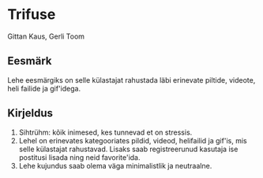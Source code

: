 # Trifuse
Gittan Kaus, Gerli Toom

## Eesmärk
Lehe eesmärgiks on selle külastajat rahustada läbi erinevate piltide, videote, heli failide ja gif'idega.

## Kirjeldus
1. Sihtrühm: kõik inimesed, kes tunnevad et on stressis.
1. Lehel on erinevates kategooriates pildid, videod, helifailid ja gif'is, mis selle külastajat rahustavad.
Lisaks saab registreerunud kasutaja ise postitusi lisada ning neid favorite'ida.
1. Lehe kujundus saab olema väga minimalistlik ja neutraalne.
